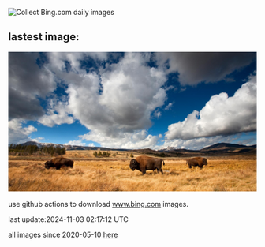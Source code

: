 ![Collect Bing.com daily images](https://github.com/counter2015/bing-daily-images/workflows/Collect%20Bing.com%20daily%20images/badge.svg)
## lastest image:
![](images/img.jpg)

use github actions to download www.bing.com images.

last update:2024-11-03 02:17:12 UTC

all images since 2020-05-10 [here](https://github.com/counter2015/bing-daily-images/tree/master/images) 
